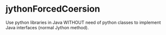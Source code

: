 jythonForcedCoersion
=====================

Use python libraries in Java WITHOUT need of python classes to implement Java interfaces (normal Jython method).
